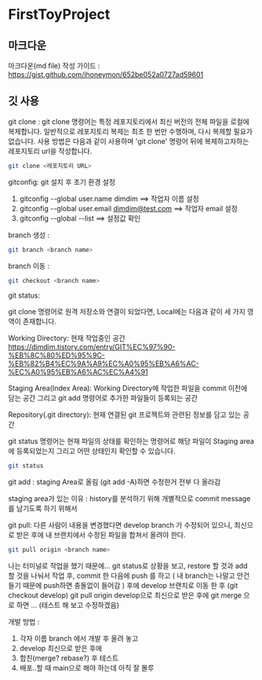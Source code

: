 # FirstToyProject

## 마크다운
마크다운(md file) 작성 가이드 : https://gist.github.com/ihoneymon/652be052a0727ad59601

## 깃 사용 
git clone :
git clone 명령어는 특정 레포지토리에서 최신 버전의 전체 파일을 로컬에 복제합니다. 일반적으로 레포지토리 복제는 최초 한 번만 수행하며, 다시 복제할 필요가 없습니다.
사용 방법은 다음과 같이 사용하며 'git clone' 명령어 뒤에 복제하고자하는 레포지토리 url을 작성합니다.
``` bash
git clone <레포지토리 URL>
```
gitconfig: git 설치 후 초기 환경 설정
1. gitconfig --global user.name dimdim  ==> 작업자 이름 설정
2. gitconfig --global user.email dimdim@test.com  ==> 작업자 email 설정
3. gitconfig --global --list ==> 설정값 확인

branch 생성 : 
``` bash
git branch <branch name>
```

branch 이동 : 
``` bash
git checkout <branch name>
```

git status:

git clone 명령어로 원격 저장소와 연결이 되었다면, Local에는 다음과 같이 세 가지 영역이 존재합니다.

Working Directory: 현재 작업중인 공간
https://dimdim.tistory.com/entry/GIT%EC%97%90-%EB%8C%80%ED%95%9C-%EB%82%B4%EC%9A%A9%EC%A0%95%EB%A6%AC-%EC%A0%95%EB%A6%AC%EC%A4%91

Staging Area(Index Area): Working Directory에 작업한 파일을 commit 이전에 담는 공간 그리고 git add 명령어로 추가한 파일들이 등록되는 공간

Repository(.git directory): 현재 연결된 git 프로젝트와 관련된 정보를 담고 있는 공간

git status 명령어는 현재 파일의 상태를 확인하는 명령어로 해당 파일이 Staging area에 등록되었는지 그리고 어떤 상태인지 확인할 수 있습니다.

``` bash
git status
```

git add : staging Area로 올림 (git add -A)하면 수정한거 전부 다 올라감

staging area가 있는 이유 : history를 분석하기 위해 개별적으로 commit message를 남기도록 하기 위해서

git pull: 다른 사람이 내용을 변경했다면 develop branch 가 수정되어 있으니, 최신으로 받은 후에 내 브랜치에서 수정된 파일을 합쳐서 올려야 한다.

``` bash
git pull origin <branch name>
```

나는 터미널로 작업을 했기 때문에...
git status로 상황을 보고, restore 할 것과 add 할 것을 나눠서 작업 후, commit 한 다음에 push 를 하고 ( 내 branch는 나말고 안건들기 때문에 push하면 충돌없이 들어감 )
후에 develop 브랜치로 이동 한 후 (git checkout develop) git pull origin develop으로 최신으로 받은 후에 git merge <branch name> 으로 하면 ...
(테스트 해 보고 수정하겠음)



개발 방법 : 
1. 각자 이름 branch 에서 개발 후 올려 놓고
2. develop 최신으로 받은 후에
3. 합친(merge? rebase?) 후 테스트
4. 배포..할 때 main으로 해야 하는데 아직 잘 몰루
